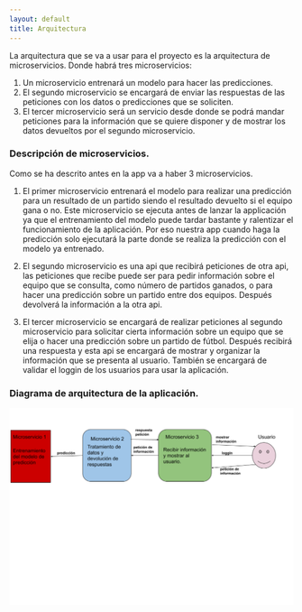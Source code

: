 ```yaml
---
layout: default
title: Arquitectura
---
```


La arquitectura que se va a usar para el proyecto es la arquitectura de microservicios. Donde habrá tres microservicios:

1. Un microservicio entrenará un modelo para hacer las predicciones.
2. El segundo microservicio se encargará de enviar las respuestas de las peticiones con los datos o predicciones que se soliciten.
3. El tercer microservicio será un servicio desde donde se podrá mandar peticiones para la información que se quiere disponer y de mostrar los datos devueltos por el segundo microservicio.

### Descripción de microservicios.

Como se ha descrito antes en la app va a haber 3 microservicios.

1. El primer microservicio entrenará el modelo para realizar una predicción para un resultado de un partido siendo el resultado devuelto si el equipo gana o no. Este microservicio se ejecuta antes de lanzar la applicación ya que el entrenamiento del modelo puede tardar bastante y ralentizar el funcionamiento de la aplicación. Por eso nuestra app cuando haga la predicción solo ejecutará la parte donde se realiza la predicción con el modelo ya entrenado.

2. El segundo microservicio es una api que recibirá peticiones de otra api, las peticiones que recibe puede ser para pedir información sobre el equipo que se consulta, como número de partidos ganados, o para hacer una predicción sobre un partido entre dos equipos. Después devolverá la información a la otra api.

3. El tercer microservicio se encargará de realizar peticiones al segundo microservicio para solicitar cierta información sobre un equipo que se elija o hacer una predicción sobre un partido de fútbol. Después recibirá una respuesta y esta api se encargará de mostrar y organizar la información que se presenta al usuario. También se encargará de validar el loggin de los usuarios para usar la aplicación.

### Diagrama de arquitectura de la aplicación.

![diagrama](./img/diagrama.png)
